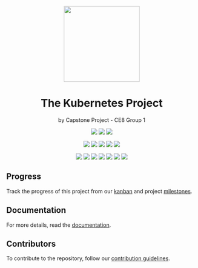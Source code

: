 <p align="center">
    <img src="https://www.logo.wine/a/logo/Kubernetes/Kubernetes-Logo.wine.svg" height="200">
</p>

<h1 align="center">The Kubernetes Project</h1>
<p align="center">by Capstone Project - CE8 Group 1</p>

<p align="center">
  <img src="https://img.shields.io/github/actions/workflow/status/ntu-ce8-project/eks-infra/cluster-creation.yml">
  <img src="https://img.shields.io/github/license/ntu-ce8-project/eks-infra">
  <img src="https://img.shields.io/github/languages/top/ntu-ce8-project/eks-infra">
</p>

<p align="center">
  <img src="https://img.shields.io/github/commit-activity/t/ntu-ce8-project/eks-infra">
  <img src="https://img.shields.io/github/commit-activity/w/ntu-ce8-project/eks-infra">
  <img src="https://img.shields.io/github/last-commit/ntu-ce8-project/eks-infra">
  <img src="https://img.shields.io/github/issues/ntu-ce8-project/eks-infra">
  <img src="https://img.shields.io/github/issues-closed/ntu-ce8-project/eks-infra">
</p>

<p align="center">
  <img src="https://img.shields.io/badge/powered_by-kubernetes-blue?style=flat&logo=kubernetes&logoColor=white">
  <img src="https://img.shields.io/badge/built_for-aws_eks-orange?style=flat&logo=amazonwebservices">

  <img src="https://img.shields.io/badge/github_actions-workflows-lightgrey?style=flat&logo=github">
  <img src="https://img.shields.io/badge/helm-charts-blue?style=flat&logo=helm">
  <img src="https://img.shields.io/badge/iac-terraform-mediumpurple?style=flat&logo=terraform">

  <img src="https://img.shields.io/badge/load_testing-k6-mediumpurple?style=flat&logo=k6">
  <img src="https://img.shields.io/badge/dashboard-grafana_cloud-orange?style=flat&logo=grafana">
</p>


## Progress

Track the progress of this project from our [kanban](https://github.com/orgs/ntu-ce8-project/projects/2) and project [milestones](https://github.com/ntu-ce8-project/eks-infra/milestones).

## Documentation

For more details, read the [documentation](https://github.com/ntu-ce8-project/eks-infra/wiki).

## Contributors

To contribute to the repository, follow our [contribution guidelines](/CONTRIBUTING.md).
